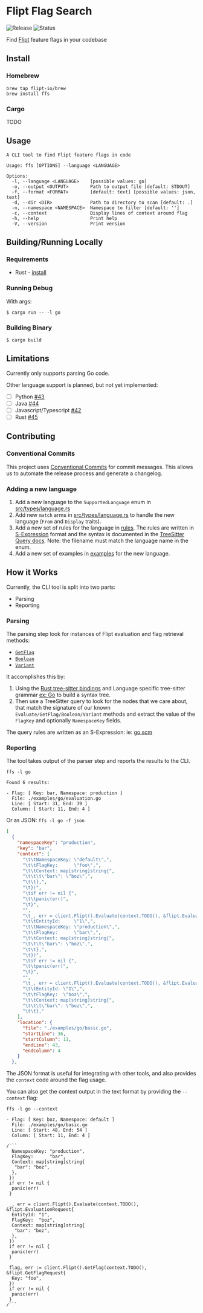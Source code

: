 # Flipt Flag Search

![Release](https://img.shields.io/github/release/flipt-io/ffs.svg?style=flat)
![Status](https://img.shields.io/badge/status-expiremental-orange)

Find [Flipt](https://github.com/flipt-io/flipt) feature flags in your codebase

## Install

### Homebrew

```console
brew tap flipt-io/brew
brew install ffs
```

### Cargo

TODO

## Usage

```console
A CLI tool to find Flipt feature flags in code

Usage: ffs [OPTIONS] --language <LANGUAGE>

Options:
  -l, --language <LANGUAGE>    [possible values: go]
  -o, --output <OUTPUT>        Path to output file [default: STDOUT]
  -f, --format <FORMAT>        [default: text] [possible values: json, text]
  -d, --dir <DIR>              Path to directory to scan [default: .]
  -n, --namespace <NAMESPACE>  Namespace to filter [default: '']
  -c, --context                Display lines of context around flag
  -h, --help                   Print help
  -V, --version                Print version
```

## Building/Running Locally

### Requirements

- Rust - [install](https://rustup.rs/)

### Running Debug

With args:

`$ cargo run -- -l go`

### Building Binary

`$ cargo build`

## Limitations

Currently only supports parsing Go code.

Other language support is planned, but not yet implemented:

- [ ] Python [#43](https://github.com/flipt-io/ffs/issues/43)
- [ ] Java [#44](https://github.com/flipt-io/ffs/issues/44)
- [ ] Javascript/Typescript [#42](https://github.com/flipt-io/ffs/issues/42)
- [ ] Rust [#45](https://github.com/flipt-io/ffs/issues/45)

## Contributing

### Conventional Commits

This project uses [Conventional Commits](https://www.conventionalcommits.org/en/v1.0.0/) for commit messages. This allows us to automate the release process and generate a changelog.

### Adding a new language

1. Add a new language to the `SupportedLanguage` enum in [src/types/language.rs](./src/types/language.rs)
1. Add new `match` arms in [src/types/language.rs](./src/types/language.rs) to handle the new language (`From` and `Display` traits).
1. Add a new set of rules for the language in [rules](./rules). The rules are written in [S-Expression](https://en.wikipedia.org/wiki/S-expression) format and the syntax is documented in the [TreeSitter Query docs](https://tree-sitter.github.io/tree-sitter/using-parsers#pattern-matching-with-queries). Note: the filename must match the language name in the enum.
1. Add a new set of examples in [examples](./examples) for the new language.

## How it Works

Currently, the CLI tool is split into two parts:

- Parsing
- Reporting

### Parsing

The parsing step look for instances of Flipt evaluation and flag retrieval methods:

- [`GetFlag`](https://www.flipt.io/docs/reference/flags/get-flag)
- [`Boolean`](https://www.flipt.io/docs/reference/evaluation/boolean-evaluation)
- [`Variant`](https://www.flipt.io/docs/reference/evaluation/variant-evaluation)

It accomplishes this by:

1. Using the [Rust tree-sitter bindings](https://github.com/tree-sitter/tree-sitter/tree/master/lib/binding_rust) and Language specific tree-sitter grammar [ex: Go](https://github.com/tree-sitter/tree-sitter-go) to build a syntax tree.
2. Then use a TreeSitter query to look for the nodes that we care about, that match the signature of our known `Evaluate/GetFlag/Boolean/Variant` methods and extract the value of the `FlagKey` and optionally `NamespaceKey` fields.

The query rules are written as an S-Expression: ie: [go.scm](./rules/go.scm)

### Reporting

The tool takes output of the parser step and reports the results to the CLI.

`ffs -l go`

```console
Found 6 results:

- Flag: [ Key: bar, Namespace: production ]
  File: ./examples/go/evaluation.go
  Line: [ Start: 31, End: 39 ]
  Column: [ Start: 11, End: 4 ]
```

Or as JSON: `ffs -l go -f json`

```json
[
  {
    "namespaceKey": "production",
    "key": "bar",
    "context": [
      "\t\tNamespaceKey: \"default\",",
      "\t\tFlagKey:      \"foo\",",
      "\t\tContext: map[string]string{",
      "\t\t\t\"bar\": \"boz\",",
      "\t\t},",
      "\t})",
      "\tif err != nil {",
      "\t\tpanic(err)",
      "\t}",
      "",
      "\t_, err = client.Flipt().Evaluate(context.TODO(), &flipt.EvaluationRequest{",
      "\t\tEntityId:     \"1\",",
      "\t\tNamespaceKey: \"production\",",
      "\t\tFlagKey:      \"bar\",",
      "\t\tContext: map[string]string{",
      "\t\t\t\"bar\": \"boz\",",
      "\t\t},",
      "\t})",
      "\tif err != nil {",
      "\t\tpanic(err)",
      "\t}",
      "",
      "\t_, err = client.Flipt().Evaluate(context.TODO(), &flipt.EvaluationRequest{",
      "\t\tEntityId: \"1\",",
      "\t\tFlagKey:  \"boz\",",
      "\t\tContext: map[string]string{",
      "\t\t\t\"bar\": \"boz\",",
      "\t\t},"
    ],
    "location": {
      "file": "./examples/go/basic.go",
      "startLine": 36,
      "startColumn": 11,
      "endLine": 43,
      "endColumn": 4
    }
  },
```

The JSON format is useful for integrating with other tools, and also provides the `context` code around the flag usage.

You can also get the context output in the text format by providing the `--context` flag:

`ffs -l go --context`

```console
- Flag: [ Key: boz, Namespace: default ]
  File: ./examples/go/basic.go
  Line: [ Start: 48, End: 54 ]
  Column: [ Start: 11, End: 4 ]

/```
  NamespaceKey: "production",
  FlagKey:      "bar",
  Context: map[string]string{
   "bar": "boz",
  },
 })
 if err != nil {
  panic(err)
 }

 _, err = client.Flipt().Evaluate(context.TODO(), &flipt.EvaluationRequest{
  EntityId: "1",
  FlagKey:  "boz",
  Context: map[string]string{
   "bar": "boz",
  },
 })
 if err != nil {
  panic(err)
 }

 flag, err := client.Flipt().GetFlag(context.TODO(), &flipt.GetFlagRequest{
  Key: "foo",
 })
 if err != nil {
  panic(err)
 }
/```
```
